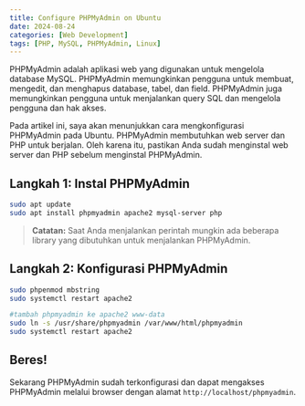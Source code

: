 ```yaml
---
title: Configure PHPMyAdmin on Ubuntu
date: 2024-08-24
categories: [Web Development]
tags: [PHP, MySQL, PHPMyAdmin, Linux]
---
```


PHPMyAdmin adalah aplikasi web yang digunakan untuk mengelola database MySQL. PHPMyAdmin memungkinkan pengguna untuk membuat, mengedit, dan menghapus database, tabel, dan field. PHPMyAdmin juga memungkinkan pengguna untuk menjalankan query SQL dan mengelola pengguna dan hak akses.

Pada artikel ini, saya akan menunjukkan cara mengkonfigurasi PHPMyAdmin pada Ubuntu. PHPMyAdmin membutuhkan web server dan PHP untuk berjalan. Oleh karena itu, pastikan Anda sudah menginstal web server dan PHP sebelum menginstal PHPMyAdmin.

## Langkah 1: Instal PHPMyAdmin
```bash
sudo apt update
sudo apt install phpmyadmin apache2 mysql-server php 
```
> **Catatan:** Saat Anda menjalankan perintah mungkin ada beberapa library yang dibutuhkan untuk menjalankan PHPMyAdmin.

## Langkah 2: Konfigurasi PHPMyAdmin
```bash
sudo phpenmod mbstring
sudo systemctl restart apache2

#tambah phpmyadmin ke apache2 www-data
sudo ln -s /usr/share/phpmyadmin /var/www/html/phpmyadmin
sudo systemctl restart apache2
```

## Beres!
Sekarang PHPMyAdmin sudah terkonfigurasi dan dapat mengakses PHPMyAdmin melalui browser dengan alamat `http://localhost/phpmyadmin`.
